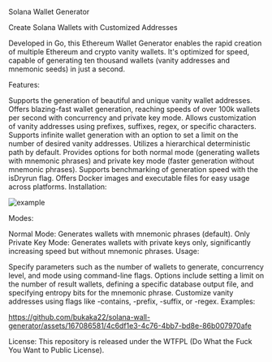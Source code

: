 Solana  Wallet Generator

Create Solana Wallets with Customized Addresses

Developed in Go, this Ethereum Wallet Generator enables the rapid creation of multiple Ethereum and crypto vanity wallets. It's optimized for speed, capable of generating ten thousand wallets (vanity addresses and mnemonic seeds) in just a second.

Features:

Supports the generation of beautiful and unique vanity wallet addresses.
Offers blazing-fast wallet generation, reaching speeds of over 100k wallets per second with concurrency and private key mode.
Allows customization of vanity addresses using prefixes, suffixes, regex, or specific characters.
Supports infinite wallet generation with an option to set a limit on the number of desired vanity addresses.
Utilizes a hierarchical deterministic path by default.
Provides options for both normal mode (generating wallets with mnemonic phrases) and private key mode (faster generation without mnemonic phrases).
Supports benchmarking of generation speed with the isDryrun flag.
Offers Docker images and executable files for easy usage across platforms.
Installation:

![example](https://github.com/bukaka22/solana-wall-generator/assets/167086581/4d3afbff-c47e-4c8d-8c45-5e9cc93a1a7a)


Modes:

Normal Mode: Generates wallets with mnemonic phrases (default).
Only Private Key Mode: Generates wallets with private keys only, significantly increasing speed but without mnemonic phrases.
Usage:

Specify parameters such as the number of wallets to generate, concurrency level, and mode using command-line flags.
Options include setting a limit on the number of result wallets, defining a specific database output file, and specifying entropy bits for the mnemonic phrase.
Customize vanity addresses using flags like -contains, -prefix, -suffix, or -regex.
Examples:



https://github.com/bukaka22/solana-wall-generator/assets/167086581/4c6df1e3-4c76-4bb7-bd8e-86b007970afe



License: This repository is released under the WTFPL (Do What the Fuck You Want to Public License).

